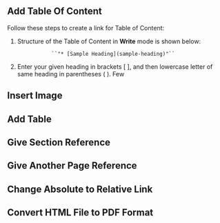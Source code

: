 ## Add Table Of Content
Follow these steps to create a link for Table of Content:
1. Structure of the Table of Content in **Write** mode is shown below:

                  ``"* [Sample Heading](sample-heading)"`` 
1. Enter your given heading in brackets [ ], and then lowercase letter of same heading in parentheses ( ). 
Few 
## Insert Image
## Add Table
## Give Section Reference
## Give Another Page Reference
## Change Absolute to Relative Link
## Convert HTML File to PDF Format


